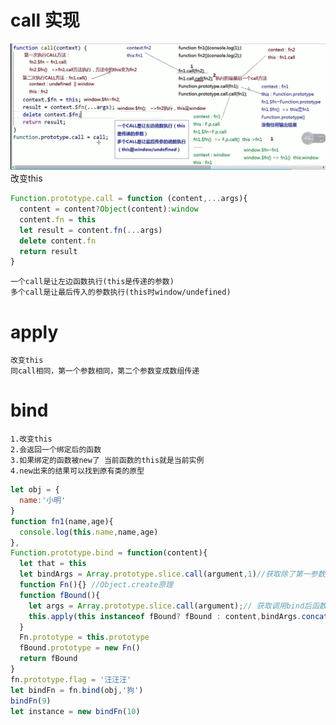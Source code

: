 # call 实现
![](./img/call.png)
    改变this
```js
Function.prototype.call = function (content,...args){
  content = content?Object(content):window
  content.fn = this
  let result = content.fn(...args)
  delete content.fn
  return result
}
```
    一个call是让左边函数执行(this是传递的参数)
    多个call是让最后传入的参数执行(this时window/undefined)

# apply
    改变this
    同call相同，第一个参数相同，第二个参数变成数组传递


# bind
    1.改变this
    2.会返回一个绑定后的函数
    3.如果绑定的函数被new了 当前函数的this就是当前实例
    4.new出来的结果可以找到原有类的原型
```js
let obj = {
  name:'小明'
}
function fn1(name,age){
  console.log(this.name,name,age)
},
Function.prototype.bind = function(content){
  let that = this
  let bindArgs = Array.prototype.slice.call(argument,1)//获取除了第一参数后面的参数
  function Fn(){} //Object.create原理
  function fBound(){
    let args = Array.prototype.slice.call(argument);// 获取调用bind后函数传入的参数
    this.apply(this instanceof fBound? fBound : content,bindArgs.concat(args))
  }
  Fn.prototype = this.prototype
  fBound.prototype = new Fn()
  return fBound
}
fn.prototype.flag = '汪汪汪'
let bindFn = fn.bind(obj,'狗')
bindFn(9)
let instance = new bindFn(10)
```
